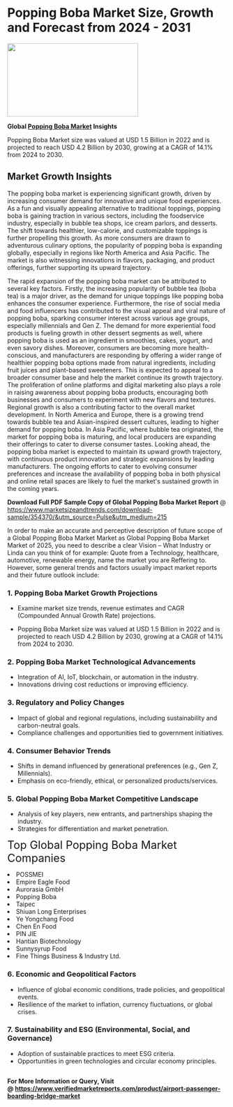 <H1>Popping Boba Market Size, Growth and Forecast from 2024 - 2031</H1><img class="aligncenter size-medium wp-image-584254" src="https://thirdeyenews.in/wp-content/uploads/2024/09/Global-Market-Research-300x168.jpeg" alt="" width="300" height="168" /><p><strong>Global&nbsp;<a href="https://www.marketsizeandtrends.com/download-sample/354370/&amp;utm_source=Pulse&amp;utm_medium=215">Popping Boba Market</a> Insights</strong></p><p>Popping Boba Market size was valued at USD 1.5 Billion in 2022 and is projected to reach USD 4.2 Billion by 2030, growing at a CAGR of 14.1% from 2024 to 2030.</p><p><h2>Market Growth Insights</h2> <p>The popping boba market is experiencing significant growth, driven by increasing consumer demand for innovative and unique food experiences. As a fun and visually appealing alternative to traditional toppings, popping boba is gaining traction in various sectors, including the foodservice industry, especially in bubble tea shops, ice cream parlors, and desserts. The shift towards healthier, low-calorie, and customizable toppings is further propelling this growth. As more consumers are drawn to adventurous culinary options, the popularity of popping boba is expanding globally, especially in regions like North America and Asia Pacific. The market is also witnessing innovations in flavors, packaging, and product offerings, further supporting its upward trajectory. </p> <p>The rapid expansion of the popping boba market can be attributed to several key factors. Firstly, the increasing popularity of bubble tea (boba tea) is a major driver, as the demand for unique toppings like popping boba enhances the consumer experience. Furthermore, the rise of social media and food influencers has contributed to the visual appeal and viral nature of popping boba, sparking consumer interest across various age groups, especially millennials and Gen Z. The demand for more experiential food products is fueling growth in other dessert segments as well, where popping boba is used as an ingredient in smoothies, cakes, yogurt, and even savory dishes. Moreover, consumers are becoming more health-conscious, and manufacturers are responding by offering a wider range of healthier popping boba options made from natural ingredients, including fruit juices and plant-based sweeteners. This is expected to appeal to a broader consumer base and help the market continue its growth trajectory. The proliferation of online platforms and digital marketing also plays a role in raising awareness about popping boba products, encouraging both businesses and consumers to experiment with new flavors and textures. Regional growth is also a contributing factor to the overall market development. In North America and Europe, there is a growing trend towards bubble tea and Asian-inspired dessert cultures, leading to higher demand for popping boba. In Asia Pacific, where bubble tea originated, the market for popping boba is maturing, and local producers are expanding their offerings to cater to diverse consumer tastes. Looking ahead, the popping boba market is expected to maintain its upward growth trajectory, with continuous product innovation and strategic expansions by leading manufacturers. The ongoing efforts to cater to evolving consumer preferences and increase the availability of popping boba in both physical and online retail spaces are likely to fuel the market's sustained growth in the coming years. </p><p><span class=""><strong>Download Full PDF Sample Copy of Global Popping Boba Market Report</strong> @ <a href="https://www.marketsizeandtrends.com/download-sample/354370/&amp;utm_source=Pulse&amp;utm_medium=215" target="_blank">https://www.marketsizeandtrends.com/download-sample/354370/&amp;utm_source=Pulse&amp;utm_medium=215</a></span></p><p>In order to make an accurate and perceptive description of future scope of a Global&nbsp;Popping Boba Market Market as Global&nbsp;Popping Boba Market Market of 2025, you need to describe a clear Vision &ndash; What Industry or Linda can you think of for example: Quote from a Technology, healthcare, automotive, renewable energy, name the market you are Reffering to. However, some general trends and factors usually impact market reports and their future outlook include:</p><h3>1.&nbsp;<strong>Popping Boba Market Growth Projections</strong></h3><ul><li>Examine market size trends, revenue estimates and CAGR (Compounded Annual Growth Rate) projections.</li><li><p>Popping Boba Market size was valued at USD 1.5 Billion in 2022 and is projected to reach USD 4.2 Billion by 2030, growing at a CAGR of 14.1% from 2024 to 2030.</p></li></ul><h3>2.&nbsp;<strong>Popping Boba Market Technological Advancements</strong></h3><ul><li>Integration of AI, IoT, blockchain, or automation in the industry.</li><li>Innovations driving cost reductions or improving efficiency.</li></ul><h3>3.&nbsp;<strong>Regulatory and Policy Changes</strong></h3><ul><li>Impact of global and regional regulations, including sustainability and carbon-neutral goals.</li><li>Compliance challenges and opportunities tied to government initiatives.</li></ul><h3>4.&nbsp;<strong>Consumer Behavior Trends</strong></h3><ul><li>Shifts in demand influenced by generational preferences (e.g., Gen Z, Millennials).</li><li>Emphasis on eco-friendly, ethical, or personalized products/services.</li></ul><h3>5.&nbsp;<strong>Global Popping Boba Market Competitive Landscape</strong></h3><ul><li>Analysis of key players, new entrants, and partnerships shaping the industry.</li><li>Strategies for differentiation and market penetration.</li></ul><p data-pm-slice="1 1 []"><span style="color: inherit; font-family: inherit; font-size: 25px;">Top Global Popping Boba Market Companies</span></p><div class="" data-test-id=""><p><li>POSSMEI</li><li> Empire Eagle Food</li><li> Aurorasia GmbH</li><li> Popping Boba</li><li> Taipec</li><li> Shiuan Long Enterprises</li><li> Ye Yongchang Food</li><li> Chen En Food</li><li> PIN JIE</li><li> Hantian Biotechnology</li><li> Sunnysyrup Food</li><li> Fine Things Business & Industry Ltd.</li></p></div><h3>6.&nbsp;<strong>Economic and Geopolitical Factors</strong></h3><ul><li>Influence of global economic conditions, trade policies, and geopolitical events.</li><li>Resilience of the market to inflation, currency fluctuations, or global crises.</li></ul><h3>7.&nbsp;<strong>Sustainability and ESG (Environmental, Social, and Governance)</strong></h3><ul><li>Adoption of sustainable practices to meet ESG criteria.</li><li>Opportunities in green technologies and circular economy principles.</li></ul><h2><strong style="font-size: 14px;">For More Information or Query, Visit @&nbsp;</strong><a style="background-color: #ffffff; font-size: 14px;" href="https://www.marketsizeandtrends.com/report/popping-boba-market/" target="_blank">https://www.verifiedmarketreports.com/product/airport-passenger-boarding-bridge-market</a></h2>
